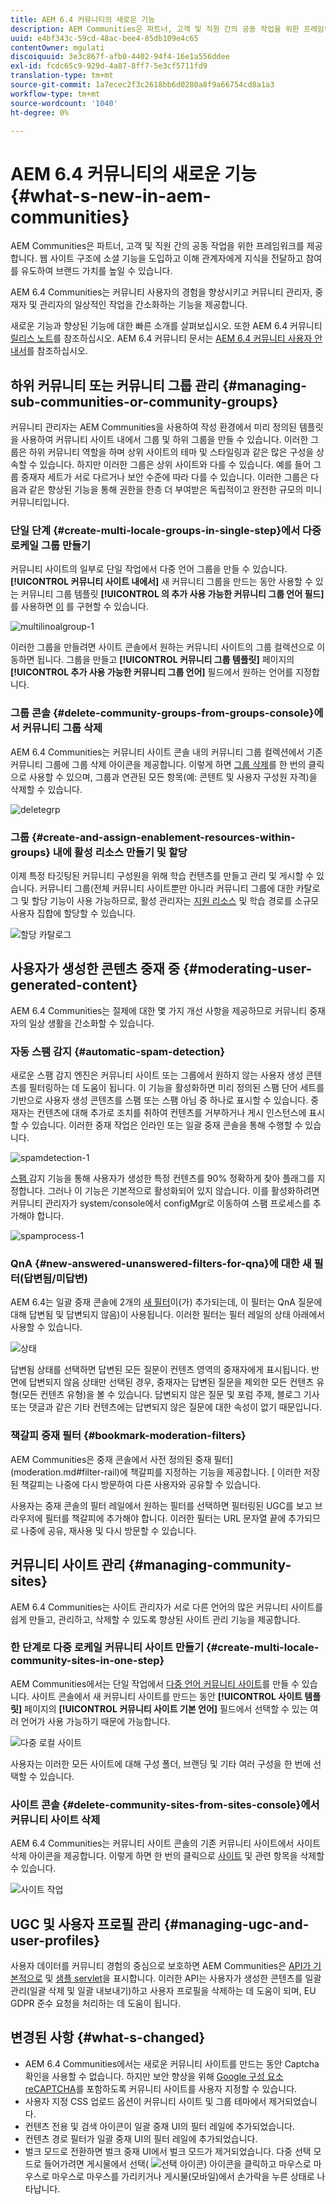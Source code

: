 ```yaml
---
title: AEM 6.4 커뮤니티의 새로운 기능
description: AEM Communities은 파트너, 고객 및 직원 간의 공동 작업을 위한 프레임워크를 제공합니다.
uuid: e4bf343c-59cd-48ac-bee4-85db109e4c65
contentOwner: mgulati
discoiquuid: 3e3c867f-afb0-4402-94f4-16e1a556ddee
exl-id: fcdc65c9-929d-4a87-8ff7-5e3cf5711fd9
translation-type: tm+mt
source-git-commit: 1a7ecec2f3c2618bb6d0280a8f9a66754cd8a1a3
workflow-type: tm+mt
source-wordcount: '1040'
ht-degree: 0%

---
```


# AEM 6.4 커뮤니티의 새로운 기능 {#what-s-new-in-aem-communities}

AEM Communities은 파트너, 고객 및 직원 간의 공동 작업을 위한 프레임워크를 제공합니다. 웹 사이트 구조에 소셜 기능을 도입하고 이해 관계자에게 지식을 전달하고 참여를 유도하여 브랜드 가치를 높일 수 있습니다.

AEM 6.4 Communities는 커뮤니티 사용자의 경험을 향상시키고 커뮤니티 관리자, 중재자 및 관리자의 일상적인 작업을 간소화하는 기능을 제공합니다.

새로운 기능과 향상된 기능에 대한 빠른 소개를 살펴보십시오. 또한 AEM 6.4 커뮤니티 [릴리스 노트](../release-notes/communities-release-notes.md)를 참조하십시오. AEM 6.4 커뮤니티 문서는 [AEM 6.4 커뮤니티 사용자 안내서](home.md)를 참조하십시오.

## 하위 커뮤니티 또는 커뮤니티 그룹 관리 {#managing-sub-communities-or-community-groups}

커뮤니티 관리자는 AEM Communities을 사용하여 작성 환경에서 미리 정의된 템플릿을 사용하여 커뮤니티 사이트 내에서 그룹 및 하위 그룹을 만들 수 있습니다. 이러한 그룹은 하위 커뮤니티 역할을 하며 상위 사이트의 테마 및 스타일링과 같은 많은 구성을 상속할 수 있습니다. 하지만 이러한 그룹은 상위 사이트와 다를 수 있습니다. 예를 들어 그룹 중재자 세트가 서로 다르거나 보안 수준에 따라 다를 수 있습니다. 이러한 그룹은 다음과 같은 향상된 기능을 통해 권한을 한층 더 부여받은 독립적이고 완전한 규모의 미니 커뮤니티입니다.

### 단일 단계 {#create-multi-locale-groups-in-single-step}에서 다중 로케일 그룹 만들기

커뮤니티 사이트의 일부로 단일 작업에서 다중 언어 그룹을 만들 수 있습니다. **[!UICONTROL 커뮤니티 사이트 내에서]** 새 커뮤니티 그룹을 만드는 동안 사용할 수 있는 커뮤니티 그룹 템플릿 **[!UICONTROL 의 추가 사용 가능한 커뮤니티 그룹 언어 필드]** 를 사용하면  [이](groups.md) 를 구현할 수 있습니다.

![multilinoalgroup-1](assets/multilingualgroup-1.png)

이러한 그룹을 만들려면 사이트 콘솔에서 원하는 커뮤니티 사이트의 그룹 컬렉션으로 이동하면 됩니다. 그룹을 만들고 **[!UICONTROL 커뮤니티 그룹 템플릿]** 페이지의 **[!UICONTROL 추가 사용 가능한 커뮤니티 그룹 언어]** 필드에서 원하는 언어를 지정합니다.

### 그룹 콘솔 {#delete-community-groups-from-groups-console}에서 커뮤니티 그룹 삭제

AEM 6.4 Communities는 커뮤니티 사이트 콘솔 내의 커뮤니티 그룹 컬렉션에서 기존 커뮤니티 그룹에 그룹 삭제 아이콘을 제공합니다. 이렇게 하면 [그룹 삭제](groups.md#deleting-the-group)를 한 번의 클릭으로 사용할 수 있으며, 그룹과 연관된 모든 항목(예: 콘텐트 및 사용자 구성원 자격)을 삭제할 수 있습니다.

![deletegrp](assets/deletegrp.png)

### 그룹 {#create-and-assign-enablement-resources-within-groups} 내에 활성 리소스 만들기 및 할당

이제 특정 타깃팅된 커뮤니티 구성원을 위해 학습 컨텐츠를 만들고 관리 및 게시할 수 있습니다. 커뮤니티 그룹(전체 커뮤니티 사이트뿐만 아니라 커뮤니티 그룹에 대한 카탈로그 및 할당 기능이 사용 가능하므로, 활성 관리자는 [지원 리소스](resource.md) 및 학습 경로를 소규모 사용자 집합에 할당할 수 있습니다.

![할당 카탈로그](assets/assignmentcatalog.png)

## 사용자가 생성한 콘텐츠 중재 중 {#moderating-user-generated-content}

AEM 6.4 Communities는 절제에 대한 몇 가지 개선 사항을 제공하므로 커뮤니티 중재자의 일상 생활을 간소화할 수 있습니다.

### 자동 스팸 감지 {#automatic-spam-detection}

새로운 스팸 감지 엔진은 커뮤니티 사이트 또는 그룹에서 원하지 않는 사용자 생성 콘텐츠를 필터링하는 데 도움이 됩니다. 이 기능을 활성화하면 미리 정의된 스팸 단어 세트를 기반으로 사용자 생성 콘텐츠를 스팸 또는 스팸 아님 중 하나로 표시할 수 있습니다. 중재자는 컨텐츠에 대해 추가로 조치를 취하여 컨텐츠를 거부하거나 게시 인스턴스에 표시할 수 있습니다. 이러한 중재 작업은 인라인 또는 일괄 중재 콘솔을 통해 수행할 수 있습니다.

![spamdetection-1](assets/spamdetection-1.png)

[스팸 ](moderate-ugc.md#spam-detection) 감지 기능을 통해 사용자가 생성한 특정 컨텐츠를 90% 정확하게 찾아 플래그를 지정합니다. 그러나 이 기능은 기본적으로 활성화되어 있지 않습니다. 이를 활성화하려면 커뮤니티 관리자가 system/console에서 configMgr로 이동하여 스팸 프로세스를 추가해야 합니다.

![spamprocess-1](assets/spamprocess-1.png)

### QnA {#new-answered-unanswered-filters-for-qna}에 대한 새 필터(답변됨/미답변)

AEM 6.4는 일괄 중재 콘솔에 2개의 [새 필터](moderation.md#filter-rail)이(가) 추가되는데, 이 필터는 QnA 질문에 대해 답변됨 및 답변되지 않음)이 사용됩니다. 이러한 필터는 필터 레일의 상태 아래에서 사용할 수 있습니다.

![상태](assets/statuses.png)

답변됨 상태를 선택하면 답변된 모든 질문이 컨텐츠 영역의 중재자에게 표시됩니다. 반면에 답변되지 않음 상태만 선택된 경우, 중재자는 답변된 질문을 제외한 모든 컨텐츠 유형(모든 컨텐츠 유형)을 볼 수 있습니다. 답변되지 않은 질문 및 포럼 주제, 블로그 기사 또는 댓글과 같은 기타 컨텐츠에는 답변되지 않은 질문에 대한 속성이 없기 때문입니다.

### 책갈피 중재 필터 {#bookmark-moderation-filters}

AEM Communities은 중재 콘솔에서 사전 정의된 중재 필터](moderation.md#filter-rail)에 책갈피를 지정하는 기능을 제공합니다. [ 이러한 저장된 책갈피는 나중에 다시 방문하여 다른 사용자와 공유할 수 있습니다.

사용자는 중재 콘솔의 필터 레일에서 원하는 필터를 선택하면 필터링된 UGC를 보고 브라우저에 필터를 책갈피에 추가해야 합니다. 이러한 필터는 URL 문자열 끝에 추가되므로 나중에 공유, 재사용 및 다시 방문할 수 있습니다.

## 커뮤니티 사이트 관리 {#managing-community-sites}

AEM 6.4 Communities는 사이트 관리자가 서로 다른 언어의 많은 커뮤니티 사이트를 쉽게 만들고, 관리하고, 삭제할 수 있도록 향상된 사이트 관리 기능을 제공합니다.

### 한 단계로 다중 로케일 커뮤니티 사이트 만들기 {#create-multi-locale-community-sites-in-one-step}

AEM Communities에서는 단일 작업에서 [다중 언어 커뮤니티 사이트](create-site.md)를 만들 수 있습니다. 사이트 콘솔에서 새 커뮤니티 사이트를 만드는 동안 **[!UICONTROL 사이트 템플릿]** 페이지의 **[!UICONTROL 커뮤니티 사이트 기본 언어]** 필드에서 선택할 수 있는 여러 언어가 사용 가능하기 때문에 가능합니다.

![다중 로컬 사이트](assets/multilocalesite.png)

사용자는 이러한 모든 사이트에 대해 구성 폴더, 브랜딩 및 기타 여러 구성을 한 번에 선택할 수 있습니다.

### 사이트 콘솔 {#delete-community-sites-from-sites-console}에서 커뮤니티 사이트 삭제

AEM 6.4 Communities는 커뮤니티 사이트 콘솔의 기존 커뮤니티 사이트에서 사이트 삭제 아이콘을 제공합니다. 이렇게 하면 한 번의 클릭으로 [사이트](create-site.md) 및 관련 항목을 삭제할 수 있습니다.

![사이트 작업](assets/siteactions.png)

## UGC 및 사용자 프로필 관리 {#managing-ugc-and-user-profiles}

사용자 데이터를 커뮤니티 경험의 중심으로 보호하면 AEM Communities은 [API가 기본적으로](user-ugc-management-service.md) 및 [샘플 servlet](https://github.com/Adobe-Marketing-Cloud/aem-communities-ugc-migration/tree/main/bundles/communities-ugc-management-servlet)을 표시합니다. 이러한 API는 사용자가 생성한 콘텐츠를 일괄 관리(일괄 삭제 및 일괄 내보내기)하고 사용자 프로필을 삭제하는 데 도움이 되며, EU GDPR 준수 요청을 처리하는 데 도움이 됩니다.

## 변경된 사항 {#what-s-changed}

* AEM 6.4 Communities에서는 새로운 커뮤니티 사이트를 만드는 동안 Captcha 확인을 사용할 수 없습니다. 하지만 보안 향상을 위해 [Google 구성 요소 reCAPTCHA](https://helpx.adobe.com/experience-manager/using/aem_recaptcha.html)를 포함하도록 커뮤니티 사이트를 사용자 지정할 수 있습니다.
* 사용자 지정 CSS 업로드 옵션이 커뮤니티 사이트 및 그룹 테마에서 제거되었습니다.
* 컨텐츠 전용 및 검색 아이콘이 일괄 중재 UI의 필터 레일에 추가되었습니다.
* 컨텐츠 경로 필터가 일괄 중재 UI의 필터 레일에 추가되었습니다.
* 벌크 모드로 전환하면 벌크 중재 UI에서 벌크 모드가 제거되었습니다. 다중 선택 모드로 들어가려면 게시물에서 선택( ![선택 아이콘](assets/selecticon.png)) 아이콘을 클릭하고 마우스로 마우스로 마우스로 마우스를 가리키거나 게시물(모바일)에서 손가락을 누른 상태로 나타납니다.
